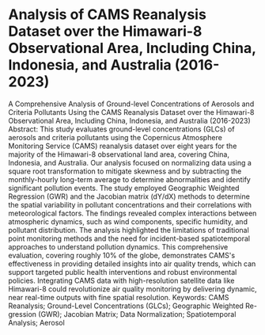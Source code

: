 # Analysis of CAMS Reanalysis Dataset over the Himawari-8 Observational Area, Including China, Indonesia, and Australia (2016-2023)
A Comprehensive Analysis of Ground-level Concentrations of Aerosols and Criteria Pollutants Using the CAMS Reanalysis Dataset over the Himawari-8 Observational Area, Including China, Indonesia, and Australia (2016-2023)
Abstract: This study evaluates ground-level concentrations (GLCs) of aerosols and criteria pollutants using the Copernicus Atmosphere Monitoring Service (CAMS) reanalysis dataset over eight years for the majority of the Himawari-8 observational land area, covering China, Indonesia, and Australia. Our analysis focused on normalizing data using a square root transformation to mitigate skewness and by subtracting the monthly-hourly long-term average to determine abnormalities and identify significant pollution events. The study employed Geographic Weighted Regression (GWR) and the Jacobian matrix (dY/dX) methods to determine the spatial variability in pollutant concentrations and their correlations with meteorological factors. The findings revealed complex interactions between atmospheric dynamics, such as wind components, specific humidity, and pollutant distribution. The analysis highlighted the limitations of traditional point monitoring methods and the need for incident-based spatiotemporal approaches to understand pollution dynamics. This comprehensive evaluation, covering roughly 10% of the globe, demonstrates CAMS's effectiveness in providing detailed insights into air quality trends, which can support targeted public health interventions and robust environmental policies. Integrating CAMS data with high-resolution satellite data like Himawari-8 could revolutionize air quality monitoring by delivering dynamic, near real-time outputs with fine spatial resolution.
Keywords: CAMS Reanalysis; Ground-Level Concentrations (GLCs); Geographic Weighted Re-gression (GWR); Jacobian Matrix; Data Normalization; Spatiotemporal Analysis; Aerosol 

